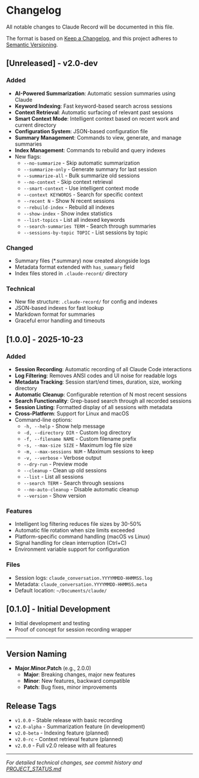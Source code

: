 # Changelog

All notable changes to Claude Record will be documented in this file.

The format is based on [Keep a Changelog](https://keepachangelog.com/en/1.0.0/),
and this project adheres to [Semantic Versioning](https://semver.org/spec/v2.0.0.html).

## [Unreleased] - v2.0-dev

### Added
- **AI-Powered Summarization**: Automatic session summaries using Claude
- **Keyword Indexing**: Fast keyword-based search across sessions
- **Context Retrieval**: Automatic surfacing of relevant past sessions
- **Smart Context Mode**: Intelligent context based on recent work and current directory
- **Configuration System**: JSON-based configuration file
- **Summary Management**: Commands to view, generate, and manage summaries
- **Index Management**: Commands to rebuild and query indexes
- New flags:
  - `--no-summarize` - Skip automatic summarization
  - `--summarize-only` - Generate summary for last session
  - `--summarize-all` - Bulk summarize old sessions
  - `--no-context` - Skip context retrieval
  - `--smart-context` - Use intelligent context mode
  - `--context KEYWORDS` - Search for specific context
  - `--recent N` - Show N recent sessions
  - `--rebuild-index` - Rebuild all indexes
  - `--show-index` - Show index statistics
  - `--list-topics` - List all indexed keywords
  - `--search-summaries TERM` - Search through summaries
  - `--sessions-by-topic TOPIC` - List sessions by topic

### Changed
- Summary files (*.summary) now created alongside logs
- Metadata format extended with `has_summary` field
- Index files stored in `.claude-record/` directory

### Technical
- New file structure: `.claude-record/` for config and indexes
- JSON-based indexes for fast lookup
- Markdown format for summaries
- Graceful error handling and timeouts

## [1.0.0] - 2025-10-23

### Added
- **Session Recording**: Automatic recording of all Claude Code interactions
- **Log Filtering**: Removes ANSI codes and UI noise for readable logs
- **Metadata Tracking**: Session start/end times, duration, size, working directory
- **Automatic Cleanup**: Configurable retention of N most recent sessions
- **Search Functionality**: Grep-based search through all recorded sessions
- **Session Listing**: Formatted display of all sessions with metadata
- **Cross-Platform**: Support for Linux and macOS
- Command-line options:
  - `-h, --help` - Show help message
  - `-d, --directory DIR` - Custom log directory
  - `-f, --filename NAME` - Custom filename prefix
  - `-s, --max-size SIZE` - Maximum log file size
  - `-m, --max-sessions NUM` - Maximum sessions to keep
  - `-v, --verbose` - Verbose output
  - `--dry-run` - Preview mode
  - `--cleanup` - Clean up old sessions
  - `--list` - List all sessions
  - `--search TERM` - Search through sessions
  - `--no-auto-cleanup` - Disable automatic cleanup
  - `--version` - Show version

### Features
- Intelligent log filtering reduces file sizes by 30-50%
- Automatic file rotation when size limits exceeded
- Platform-specific command handling (macOS vs Linux)
- Signal handling for clean interruption (Ctrl+C)
- Environment variable support for configuration

### Files
- Session logs: `claude_conversation.YYYYMMDD-HHMMSS.log`
- Metadata: `claude_conversation.YYYYMMDD-HHMMSS.meta`
- Default location: `~/Documents/claude/`

## [0.1.0] - Initial Development

- Initial development and testing
- Proof of concept for session recording wrapper

---

## Version Naming

- **Major.Minor.Patch** (e.g., 2.0.0)
  - **Major**: Breaking changes, major new features
  - **Minor**: New features, backward compatible
  - **Patch**: Bug fixes, minor improvements

## Release Tags

- `v1.0.0` - Stable release with basic recording
- `v2.0-alpha` - Summarization feature (in development)
- `v2.0-beta` - Indexing feature (planned)
- `v2.0-rc` - Context retrieval feature (planned)
- `v2.0.0` - Full v2.0 release with all features

---

*For detailed technical changes, see commit history and [PROJECT_STATUS.md](PROJECT_STATUS.md)*
